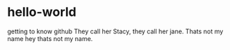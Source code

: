 # hello-world
getting to know github
They call her Stacy, they call her jane. Thats not my name hey thats not my name.

